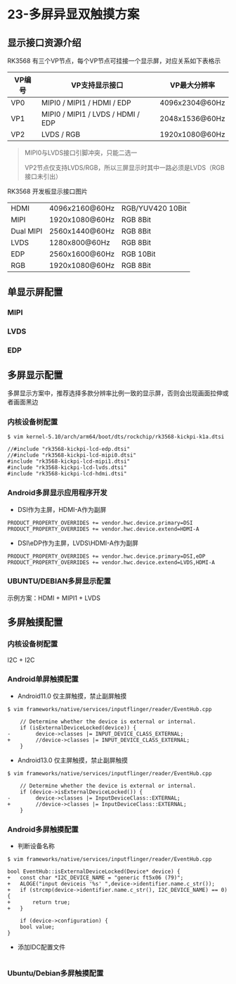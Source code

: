 # 23-多屏异显双触摸方案





## 显示接口资源介绍

RK3568 有三个VP节点，每个VP节点可挂接一个显示屏，对应关系如下表格示

| VP编号 | VP支持显示接口                    | VP最大分辨率   |
| ------ | --------------------------------- | -------------- |
| VP0    | MIPI0 / MIPI1 / HDMI / EDP        | 4096x2304@60Hz |
| VP1    | MIPI0 / MIPI1 / LVDS / HDMI / EDP | 2048x1536@60Hz |
| VP2    | LVDS / RGB                        | 1920x1080@60Hz |

> MIPI0与LVDS接口引脚冲突，只能二选一
>
> VP2节点仅支持LVDS/RGB，所以三屏显示时其中一路必须是LVDS（RGB接口未引出）



RK3568 开发板显示接口图片



|           |                |                  |
| --------- | -------------- | ---------------- |
| HDMI      | 4096x2160@60Hz | RGB/YUV420 10Bit |
| MIPI      | 1920x1080@60Hz | RGB 8Bit         |
| Dual MIPI | 2560x1440@60Hz | RGB 8Bit         |
| LVDS      | 1280x800@60Hz  | RGB 8Bit         |
| EDP       | 2560x1600@60Hz | RGB 10Bit        |
| RGB       | 1920x1080@60Hz | RGB 8Bit         |





## 单显示屏配置

### MIPI



### LVDS



### EDP







## 多屏显示配置

多屏显示方案中，推荐选择多款分辨率比例一致的显示屏，否则会出现画面拉伸或者画面黑边



### 内核设备树配置

```
$ vim kernel-5.10/arch/arm64/boot/dts/rockchip/rk3568-kickpi-k1a.dtsi

//#include "rk3568-kickpi-lcd-edp.dtsi"
//#include "rk3568-kickpi-lcd-mipi0.dtsi"
#include "rk3568-kickpi-lcd-mipi1.dtsi"
#include "rk3568-kickpi-lcd-lvds.dtsi"
#include "rk3568-kickpi-lcd-hdmi.dtsi"
```



### Android多屏显示应用程序开发

* DSI作为主屏，HDMI-A作为副屏

```
PRODUCT_PROPERTY_OVERRIDES += vendor.hwc.device.primary=DSI
PRODUCT_PROPERTY_OVERRIDES += vendor.hwc.device.extend=HDMI-A
```

* DSI\eDP作为主屏，LVDS\HDMI-A作为副屏

```
PRODUCT_PROPERTY_OVERRIDES += vendor.hwc.device.primary=DSI,eDP
PRODUCT_PROPERTY_OVERRIDES += vendor.hwc.device.extend=LVDS,HDMI-A
```



### UBUNTU/DEBIAN多屏显示配置

示例方案：HDMI + MIPI1 + LVDS





## 多屏触摸配置

### 内核设备树配置

I2C + I2C





### Android单屏触摸配置

* Android11.0 仅主屏触摸，禁止副屏触摸

```
$ vim frameworks/native/services/inputflinger/reader/EventHub.cpp

    // Determine whether the device is external or internal.
    if (isExternalDeviceLocked(device)) {
-        device->classes |= INPUT_DEVICE_CLASS_EXTERNAL;
+        //device->classes |= INPUT_DEVICE_CLASS_EXTERNAL;
    }
```

* Android13.0 仅主屏触摸，禁止副屏触摸

```
$ vim frameworks/native/services/inputflinger/reader/EventHub.cpp

	// Determine whether the device is external or internal.
    if (device->isExternalDeviceLocked()) {
-        device->classes |= InputDeviceClass::EXTERNAL;
+        //device->classes |= InputDeviceClass::EXTERNAL;
    }
```



### Android多屏触摸配置

* 判断设备名称

```
$ vim frameworks/native/services/inputflinger/reader/EventHub.cpp

bool EventHub::isExternalDeviceLocked(Device* device) {
+	const char *I2C_DEVICE_NAME = "generic ft5x06 (79)";
+	ALOGE("input deviceis '%s' ",device->identifier.name.c_str());
+	if (strcmp(device->identifier.name.c_str(), I2C_DEVICE_NAME) == 0) {
+		return true;
+	}

	if (device->configuration) {
	bool value;
}
```



* 添加IDC配置文件

```
```





### Ubuntu/Debian多屏触摸配置











